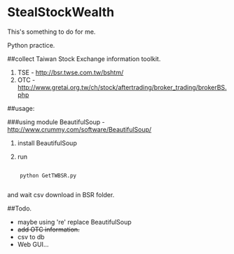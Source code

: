 StealStockWealth
================

This's something to do for me. 

Python practice. 

##collect Taiwan Stock Exchange information toolkit. 

 1. TSE - http://bsr.twse.com.tw/bshtm/
 1. OTC - http://www.gretai.org.tw/ch/stock/aftertrading/broker_trading/brokerBS.php

##usage:

###using module 
  BeautifulSoup - http://www.crummy.com/software/BeautifulSoup/ 
 
 1. install BeautifulSoup

 2. run  
 <code>
	python GetTWBSR.py
 </code>

 and wait csv download in BSR folder.
	
##Todo.

 * maybe using 're' replace BeautifulSoup
 * ~~add OTC information.~~
 * csv to db
 * Web GUI...
